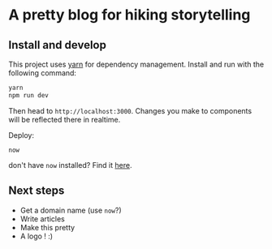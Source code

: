 # A pretty blog for hiking storytelling

## Install and develop

This project uses [yarn](https://yarnpkg.com/lang/en/docs/install/) for dependency management. Install and run with the following command:

```sh
yarn
npm run dev
```

Then head to `http://localhost:3000`. Changes you make to components will be reflected there in realtime.

Deploy:
```
now
```

don't have `now` installed? Find it [here](https://zeit.co/download).

## Next steps

- Get a domain name (use `now`?)
- Write articles
- Make this pretty
- A logo ! :)
